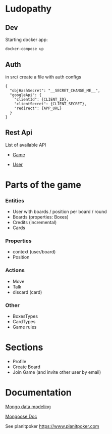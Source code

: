 # Ludopathy

## Dev 

Starting docker app:

```bash
docker-compose up
```
## Auth

in src/ create a file with auth configs

```
{
  "objHashSecret": "__SECRET_CHANGE_ME__",
  "googleApi": {
    "clientId": {CLIENT_ID},
    "clientSecret": {CLIENT_SECRET},
    "redirect": {APP_URL}
  }
}
```

## Rest Api
List of available API 

- [Game](doc/GAME.md)

- [User](doc/USER.md)
 


# Parts of the game

### Entities

- User with boards / position per board / round
- Boards (properties: Boxes)
- Credits (incremental)
- Cards

### Properties

- context (user/board)
- Position 


### Actions

- Move
- Talk
- discard (card)

### Other

- BoxesTypes
- CardTypes
- Game rules

# Sections

- Profile
- Create Board 
- Join Game (and invite other user by email)


# Documentation

[Mongo data modeling](https://docs.mongodb.com/manual/core/data-modeling-introduction/)

[Mongoose Doc](https://mongoosejs.com/docs/queries.html)

See planitpoker https://www.planitpoker.com





